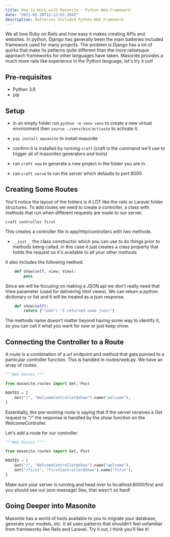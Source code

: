 ```yaml
---
title: How to Work with Masonite - Python Web Framework
date: "2021-05-28T12:12:03.284Z"
description: Batteries Included Python Web Framework
---
```


We all love Ruby on Rails and how easy it makes creating APIs and websites. In python, Django has generally been the main batteries included framework used for many projects. The problem is Django has a lot of quirks that make its patterns quite different than the more railsesque approach frameworks for other languages have taken. Masonite provides a much more rails like experience in the Python language, let's try it out!

## Pre-requisites

- Python 3.6
- pip

## Setup

- in an empty folder run `python -m venv venv` to create a new virtual environment then `source ./venv/bin/activate` to activate it.

- `pip install masonite` to install masonite

- confirm it is installed by running `craft` (craft is the command we'll use to trigger all of masonites generators and tools)

- run `craft new` to generate a new project in the folder you are in.

- run `craft serve` to run the server which defaults to port 8000

## Creating Some Routes

You'll notice the layout of the folders is A LOT like the rails or Laravel folder structures. To add routes we need to create a controller, a class with methods that run when different requests are made to our server.

`craft controller first`

This creates a controller file in app/http/controllers with two methods.

- `__init__` the class constructor which you can use to do things prior to methods being called, in this case it just creates a class property that holds the request so it's available to all your other methods

It also includes the following method.

```py
    def show(self, view: View):
        pass
```

Since we will be focusing on making a JSON api we don't really need that View parameter (used for delivering html views). We can return a python dictionary or list and it will be treated as a json response.

```py
    def show(self):
        return {"look": "I returned some json!"}
```

The methods name doesn't matter beyond having some way to identify it, so you can call it what you want for now or just keep show.

## Connecting the Controller to a Route

A route is a combination of a url endpoint and method that gets pointed to a particular controller function. This is handled in routes/web.py. We have an array of routes.

```py
"""Web Routes."""

from masonite.routes import Get, Post

ROUTES = [
    Get("/", "WelcomeController@show").name("welcome"),
]
```

Essentially, the pre-existing route is saying that if the server receives a Get request to "/" the response is handled by the show function on the WelcomeController.

Let's add a route for our controller.

```py
"""Web Routes."""

from masonite.routes import Get, Post

ROUTES = [
    Get("/", "WelcomeController@show").name("welcome"),
    Get("/first", "firstController@show").name("first"),
]
```

Make sure your server is running and head over to localhost:8000/first and you should see our json message! See, that wasn't so hard!

## Going Deeper into Masonite

Masonite has a world of tools available to you to migrate your database, generate your models, etc. It all uses patterns that shouldn't feel unfamiliar from frameworks like Rails and Laravel. Try it out, I think you'll like it!